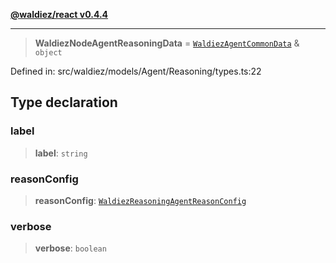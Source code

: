 [**@waldiez/react v0.4.4**](../../README.md)

***

> **WaldiezNodeAgentReasoningData** = [`WaldiezAgentCommonData`](WaldiezAgentCommonData.md) & `object`

Defined in: src/waldiez/models/Agent/Reasoning/types.ts:22

## Type declaration

### label

> **label**: `string`

### reasonConfig

> **reasonConfig**: [`WaldiezReasoningAgentReasonConfig`](WaldiezReasoningAgentReasonConfig.md)

### verbose

> **verbose**: `boolean`
